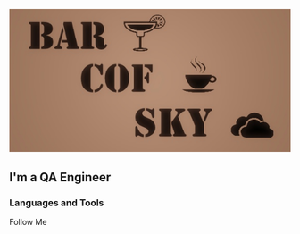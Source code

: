 ![Header](https://github.com/AntonBarkovskii/antonbarkovskii/blob/master/assets/header.jpg)

## I'm a QA Engineer

### Languages and Tools

Follow Me